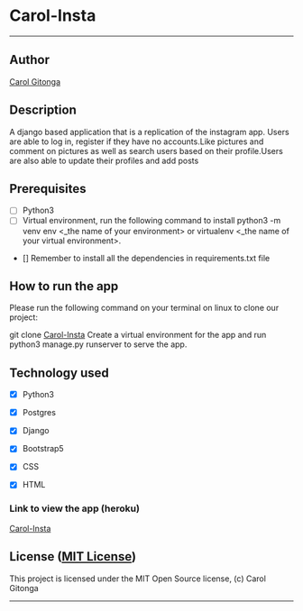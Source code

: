 # Carol-Insta

------------------------------------------------------------------------

## Author

[Carol Gitonga](https://github.com/carol-profile)

## Description

A django based application that is a replication of the instagram app. Users are able to log in, register if they have no accounts.Like pictures and comment on pictures as well as search users based on their profile.Users are also able to update their profiles and add posts

## Prerequisites

+ [ ] Python3
+ [ ] Virtual environment, run the following command to install python3 -m venv env <_the name of your environment> or virtualenv <_the name of your virtual environment>.
+ [] Remember to install all the dependencies in requirements.txt file

## How to run the app

Please run the following command on your terminal on linux to clone our project:

git clone [Carol-Insta](git@github.com:carol-profile/Carol-Insta.git)
Create a virtual environment for the app and run python3 manage.py runserver to serve the app.


## Technology used

+ [X] Python3
+ [x] Postgres
+ [x] Django
+ [x] Bootstrap5
+ [x] CSS
+ [x] HTML



### Link to view the app (heroku)

[Carol-Insta]()


## License ([MIT License](http://choosealicense.com/licenses/mit/))

This project is licensed under the MIT Open Source license, (c) Carol Gitonga

------------------------------------------------------------------------
